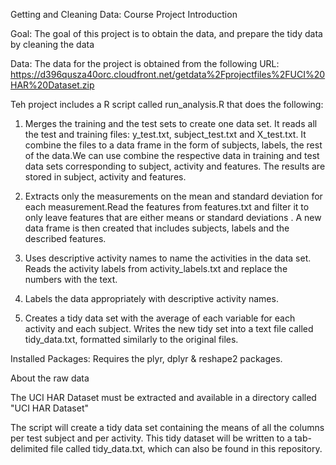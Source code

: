 Getting and Cleaning Data: Course Project
Introduction

Goal: 
The goal of this project is to obtain the data, and prepare the tidy data by cleaning the data

Data:
The data for the project is obtained from the following URL:
https://d396qusza40orc.cloudfront.net/getdata%2Fprojectfiles%2FUCI%20HAR%20Dataset.zip


Teh project includes a R script called run_analysis.R that does the following:

1. Merges the training and the test sets to create one data set. It reads all the test and training files: y_test.txt, subject_test.txt and X_test.txt.
It combine the files to a data frame in the form of subjects, labels, the rest of the data.We can use combine the respective data in training and test data sets corresponding to subject, activity and features. The results are stored in subject, activity and features.

2. Extracts only the measurements on the mean and standard deviation for each measurement.Read the features from features.txt and filter it to only leave features that are either means or standard deviations . A new data frame is then created that includes subjects, labels and the described features.

3. Uses descriptive activity names to name the activities in the data set. Reads the activity labels from activity_labels.txt and replace the numbers with the text.

4. Labels the data appropriately with descriptive activity names.

5. Creates a tidy data set with the average of each variable for each activity and each subject. Writes the new tidy set into a text file called tidy_data.txt, formatted similarly to the original files.

Installed Packages:
Requires the plyr, dplyr & reshape2 packages.


About the raw data

The UCI HAR Dataset must be extracted and available in a directory called "UCI HAR Dataset"

The script will create a tidy data set containing the means of all the columns per test subject and per activity. This tidy dataset will be written to a tab-delimited file called tidy_data.txt, which can also be found in this repository.